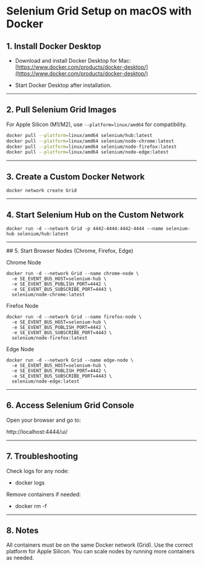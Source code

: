 # Selenium Grid Setup on macOS with Docker

## 1. Install Docker Desktop

- Download and install Docker Desktop for Mac:  
[https://www.docker.com/products/docker-desktop/](https://www.docker.com/products/docker-desktop/)

- Start Docker Desktop after installation.

---

## 2. Pull Selenium Grid Images

For Apple Silicon (M1/M2), use `--platform=linux/amd64` for compatibility.

```sh
docker pull --platform=linux/amd64 selenium/hub:latest
docker pull --platform=linux/amd64 selenium/node-chrome:latest
docker pull --platform=linux/amd64 selenium/node-firefox:latest
docker pull --platform=linux/amd64 selenium/node-edge:latest
```
<hr></hr>

## 3. Create a Custom Docker Network
```shell
docker network create Grid
```


<hr></hr>

## 4. Start Selenium Hub on the Custom Network

```shell
docker run -d --network Grid -p 4442-4444:4442-4444 --name selenium-hub selenium/hub:latest
```

<hr></hr>
## 5. Start Browser Nodes (Chrome, Firefox, Edge)

Chrome Node
```shell
docker run -d --network Grid --name chrome-node \
  -e SE_EVENT_BUS_HOST=selenium-hub \
  -e SE_EVENT_BUS_PUBLISH_PORT=4442 \
  -e SE_EVENT_BUS_SUBSCRIBE_PORT=4443 \
  selenium/node-chrome:latest
```
Firefox Node

```shell
docker run -d --network Grid --name firefox-node \
  -e SE_EVENT_BUS_HOST=selenium-hub \
  -e SE_EVENT_BUS_PUBLISH_PORT=4442 \
  -e SE_EVENT_BUS_SUBSCRIBE_PORT=4443 \
  selenium/node-firefox:latest
```
Edge Node

```shell
docker run -d --network Grid --name edge-node \
  -e SE_EVENT_BUS_HOST=selenium-hub \
  -e SE_EVENT_BUS_PUBLISH_PORT=4442 \
  -e SE_EVENT_BUS_SUBSCRIBE_PORT=4443 \
  selenium/node-edge:latest
```

<hr></hr>

## 6. Access Selenium Grid Console

Open your browser and go to:

http://localhost:4444/ui/

<hr></hr>

## 7. Troubleshooting

   Check logs for any node:
   - docker logs <container-name>

   Remove containers if needed:
   - docker rm -f <container-name>


<hr></hr>

## 8. Notes

All containers must be on the same Docker network (Grid).
Use the correct platform for Apple Silicon.
You can scale nodes by running more containers as needed.
